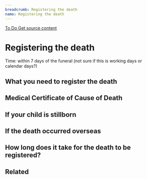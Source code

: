```yaml
---
breadcrumb: Registering the death
name: Registering the death
---
```

<a class="au-progress-indicator__link au-progress-indicator__link--todo" href="#url">
      <span class="au-progress-indicator__status">To Do</span>
      Get source content
    </a>

# Registering the death

Time: within 7 days of the funeral (not sure if this is working days or calendar days?)

## What you need to register the death ##
## Medical Certificate of Cause of Death
## If your child is stillborn
## If the death occurred overseas
## How long does it take for the death to be registered?

## Related
